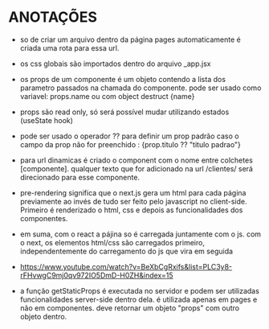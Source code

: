 # ANOTAÇÕES #

- so de criar um arquivo dentro da página pages automaticamente é criada uma rota para essa url.

- os css globais são importados dentro do arquivo _app.jsx

- os props de um componente é um objeto contendo a lista dos parametro passados na chamada do componente. pode ser usado como variavel: props.name ou com object destruct {name}

- props são read only, só será possível mudar utilizando estados (useState hook)

- pode ser usado o operador ?? para definir um prop padrão caso o campo da prop não for preenchido : {prop.titulo ?? "titulo padrao"}

- para url dinamicas é criado o component com o nome entre colchetes [componente]. qualquer texto que for adicionado na url /clientes/ será direcionado para esse componente.

- pre-rendering significa que o next.js gera um html para cada página previamente ao invés de tudo ser feito pelo javascript no client-side. Primeiro é renderizado o html, css e depois as funcionalidades dos componentes.

- em suma, com o react a pájina so é carregada juntamente com o js. com o next, os elementos html/css são carregados primeiro, independentemente do carregamento do js que vira em seguida
- https://www.youtube.com/watch?v=BeXbCgRxifs&list=PLC3y8-rFHvwgC9mj0qv972IO5DmD-H0ZH&index=15

- a função getStaticProps é executada no servidor e podem ser utilizadas funcionalidades server-side dentro dela. é utilizada apenas em pages e não em componentes. deve retornar um objeto "props" com outro objeto dentro.